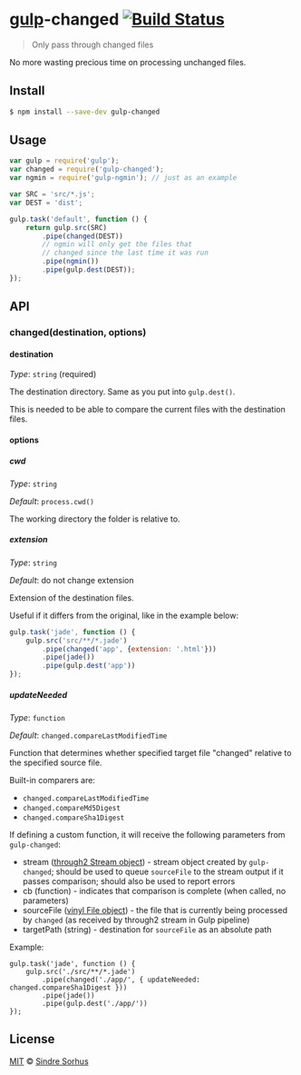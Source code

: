 # [gulp](http://gulpjs.com)-changed [![Build Status](https://travis-ci.org/sindresorhus/gulp-changed.svg?branch=master)](https://travis-ci.org/sindresorhus/gulp-changed)

> Only pass through changed files

No more wasting precious time on processing unchanged files.


## Install

```sh
$ npm install --save-dev gulp-changed
```


## Usage

```js
var gulp = require('gulp');
var changed = require('gulp-changed');
var ngmin = require('gulp-ngmin'); // just as an example

var SRC = 'src/*.js';
var DEST = 'dist';

gulp.task('default', function () {
	return gulp.src(SRC)
		.pipe(changed(DEST))
		// ngmin will only get the files that
		// changed since the last time it was run
		.pipe(ngmin())
		.pipe(gulp.dest(DEST));
});
```

## API

### changed(destination, options)

#### destination

_Type_: `string` (required)

The destination directory. Same as you put into `gulp.dest()`.

This is needed to be able to compare the current files with the destination files.

#### options

##### cwd

_Type_: `string`

_Default_: `process.cwd()`

The working directory the folder is relative to.

##### extension

_Type_: `string`

_Default_: do not change extension

Extension of the destination files.

Useful if it differs from the original, like in the example below:

```js
gulp.task('jade', function () {
	gulp.src('src/**/*.jade')
		.pipe(changed('app', {extension: '.html'}))
		.pipe(jade())
		.pipe(gulp.dest('app'))
});
```

##### updateNeeded

_Type_: `function`

_Default_: `changed.compareLastModifiedTime`

Function that determines whether specified target file "changed" relative to the specified source file.

Built-in comparers are:

- `changed.compareLastModifiedTime`
- `changed.compareMd5Digest`
- `changed.compareSha1Digest`

If defining a custom function, it will receive the following parameters from `gulp-changed`:

- stream ([through2 Stream object](https://github.com/rvagg/through2#transformfunction)) - stream object created by `gulp-changed`; should be used to queue `sourceFile` to the stream output if it passes comparison; should also be used to report errors
- cb (function) - indicates that comparison is complete (when called, no parameters)
- sourceFile ([vinyl File object](https://github.com/wearefractal/vinyl#file)) - the file that is currently being processed by `changed` (as received by through2 stream in Gulp pipeline)
- targetPath (string) - destination for `sourceFile` as an absolute path

Example:

```
gulp.task('jade', function () {
	gulp.src('./src/**/*.jade')
		.pipe(changed('./app/', { updateNeeded: changed.compareSha1Digest }))
		.pipe(jade())
		.pipe(gulp.dest('./app/'))
});
```

## License

[MIT](http://opensource.org/licenses/MIT) © [Sindre Sorhus](http://sindresorhus.com)
